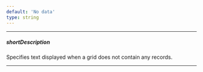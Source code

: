```yaml
---
default: 'No data'
type: string
---
```

---
##### shortDescription
Specifies text displayed when a grid does not contain any records.

---
